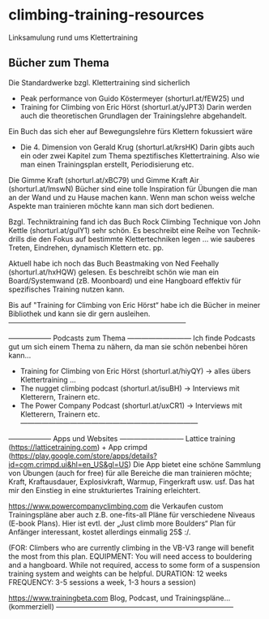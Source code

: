 # climbing-training-resources
Linksamulung rund ums Klettertraining


## Bücher zum Thema
Die Standardwerke bzgl. Klettertraining sind sicherlich
- Peak performance von Guido Köstermeyer (shorturl.at/fEW25) und
- Training for Climbing von Eric Hörst (shorturl.at/yJPT3)
Darin werden auch die theoretischen Grundlagen der Trainingslehre abgehandelt.

Ein Buch das sich eher auf Bewegungslehre fürs Klettern fokussiert wäre
 - Die 4. Dimension von Gerald Krug (shorturl.at/krsHK)
Darin gibts auch ein oder zwei Kapitel zum Thema speztifisches Klettertraining. Also wie man einen Trainingsplan erstellt, Periodisierung etc.

Die Gimme Kraft (shorturl.at/xBC79) und Gimme Kraft Air (shorturl.at/lmswN) Bücher sind eine tolle Inspiration für Übungen die man an der Wand und zu Hause machen kann. Wenn man schon weiss welche Aspekte man trainieren möchte kann man sich dort bedienen.

Bzgl. Techniktraining fand ich das Buch Rock Climbing Technique von John Kettle (shorturl.at/guIY1) sehr schön. Es beschreibt eine Reihe von Technik-drills die den Fokus auf bestimmte Klettertechniken legen … wie sauberes Treten, Eindrehen, dynamisch Klettern etc. pp.

Aktuell habe ich noch das Buch Beastmaking von Ned Feehally (shorturl.at/hxHQW) gelesen. Es beschreibt schön wie man ein Board/Systemwand (zB. Moonboard) und eine Hangboard effektiv für spezifisches Training nutzen kann.

Bis auf "Training for Climbing von Eric Hörst“ habe ich die Bücher in meiner Bibliothek und kann sie dir gern ausleihen.
—————————————————————————

—————— Podcasts zum Thema —————————
Ich finde Podcasts gut um sich einem Thema zu nähern, da man sie schön nebenbei hören kann...

- Training for Climbing von Eric Hörst (shorturl.at/hiyQY) -> alles übers Klettertraining ...
- The nugget climbing podcast (shorturl.at/isuBH) -> Interviews mit Kletterern, Trainern etc.
- The Power Company Podcast (shorturl.at/uxCR1) -> Interviews mit Kletterern, Trainern etc.
—————————————————————————

—————— Apps und Websites —————————
Lattice training (https://latticetraining.com) + App crimpd (https://play.google.com/store/apps/details?id=com.crimpd.ui&hl=en_US&gl=US)
Die App bietet eine schöne Sammlung von Übungen (auch for free) für alle Bereiche die man trainieren möchte; Kraft, Kraftausdauer, Explosivkraft, Warmup, Fingerkraft usw. usf. Das hat mir den Einstieg in eine strukturiertes Training erleichtert.

https://www.powercompanyclimbing.com die Verkaufen custom Trainingspläne aber auch z.B. one-fits-all Pläne für verschiedene Niveaus (E-book Plans). Hier ist evtl. der „Just climb more Boulders“ Plan für Anfänger interessant, kostet allerdings einmalig 25$ :/. 

(FOR: Climbers who are currently climbing in the VB-V3 range will benefit the most from this plan. 
EQUIPMENT: You will need access to bouldering and a hangboard. While not required, access to some form of a suspension training system and weights can be helpful. 
DURATION: 12 weeks
FREQUENCY: 3-5 sessions a week, 1-3 hours a session)

https://www.trainingbeta.com Blog, Podcast, und Trainingspläne… (kommerziell)
—————————————————————————
